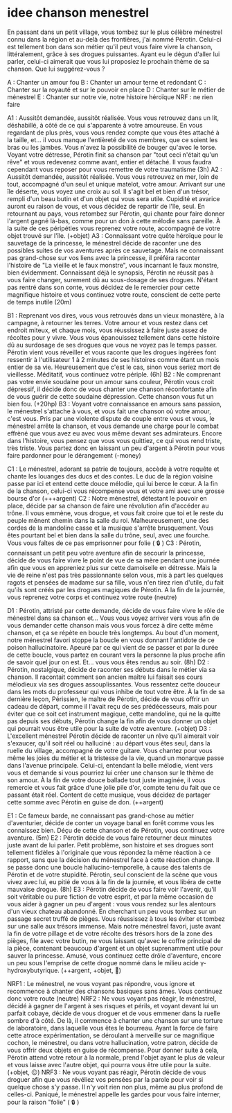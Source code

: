 # idee chanson menestrel

En passant dans un petit village, vous tombez sur le plus célèbre ménestrel connu dans la région et au-delà des frontières, j'ai nommé Pérotin. Celui-ci est tellement bon dans son métier qu'il peut vous faire vivre la chanson, littéralement, grâce à ses drogues puissantes. Ayant eu le dégun d'aller lui parler, celui-ci aimerait que vous lui proposiez le prochain thème de sa chanson. Que lui suggérez-vous ?

A : Chanter un amour fou 
B : Chanter un amour terne et redondant
C : Chanter sur la royauté et sur le pouvoir en place
D : Chanter sur le métier de ménestrel
E : Chanter sur notre vie, notre histoire héroïque
NRF : ne rien faire
 
A1 : Aussitôt demandée, aussitôt réalisée. Vous vous retrouvez dans un lit, déshabillé, à côté de ce qui s'apparente à votre amoureuse. En vous regardant de plus près, vous vous rendez compte que vous êtes attaché à la taille, et... il vous manque l'entièreté de vos membres, que ce soient les bras ou les jambes. Vous n'avez la possibilité de bouger qu'avec le torse. Voyant votre détresse, Pérotin finit sa chanson par "tout ceci n'était qu'un rêve" et vous redevenez comme avant, entier et détaché. Il vous faudra cependant vous reposer pour vous remettre de votre traumatisme (3h)
A2 : Aussitôt demandée, aussitôt réalisée. Vous vous retrouvez en mer, loin de tout, accompagné d'un seul et unique matelot, votre amour. Arrivant sur une île déserte, vous voyez une croix au sol. Il s'agit bel et bien d'un trésor, rempli d'un beau butin et d'un objet qui vous sera utile. Cupidité et avarice auront eu raison de vous, et vous décidez de repartir de l'île, seul. En retournant au pays, vous retombez sur Pérotin, qui chante pour faire donner l'argent gagné là-bas, comme pour un don à cette mélodie sans pareille. À la suite de ces péripéties vous reprenez votre route, accompagné de votre objet trouvé sur l'île. (+objet)
A3 : Connaissant votre quête héroïque pour le sauvetage de la princesse, le ménestrel décide de raconter une des possibles suites de vos aventures après ce sauvetage. Mais ne connaissant pas grand-chose sur vos liens avec la princesse, il préféra raconter l'histoire de "La vieille et le faux monstre", vous incarnant le faux monstre, bien évidemment. Connaissant déjà le synopsis, Pérotin ne réussit pas à vous faire changer, surement dû au sous-dosage de ses drogues. N'étant pas rentré dans son conte, vous décidez de le remercier pour cette magnifique histoire et vous continuez votre route, conscient de cette perte de temps inutile (20m)
 
B1 : Reprenant vos dires, vous vous retrouvés dans un vieux monastère, à la campagne, à retourner les terres. Votre amour et vous restez dans cet endroit miteux, et chaque mois, vous réussissez à faire juste assez de récoltes pour y vivre. Vous vous épanouissez tellement dans cette histoire dû au surdosage de ses drogues que vous ne voyez pas le temps passer. Pérotin vient vous réveiller et vous raconte que les drogues ingérées font ressentir à l'utilisateur 1 à 2 minutes de ses histoires comme étant un mois entier de sa vie. Heureusement que c'est le cas, sinon vous seriez mort de vieillesse. Méditatif, vous continuez votre périple. (6h)
B2 : Ne comprenant pas votre envie soudaine pour un amour sans couleur, Pérotin vous croit dépressif, il décide donc de vous chanter une chanson réconfortante afin de vous guérir de cette soudaine dépression. Cette chanson vous fut un bien fou. (+20hp)
B3 : Voyant votre connaissance en amours sans passion, le ménestrel s'attache à vous, et vous fait une chanson où votre amour, c'est vous. Pris par une violente dispute de couple entre vous et vous, le ménestrel arrête la chanson, et vous demande une charge pour le combat effrèné que vous avez eu avec vous même devant ses admirateurs. Encore dans l'histoire, vous pensez que vous vous quittiez, ce qui vous rend triste, très triste. Vous partez donc en laissant un peu d'argent à Pérotin pour vous faire pardonner pour le dérangement (-money)
 
C1 : Le ménestrel, adorant sa patrie de toujours, accède à votre requête et chante les louanges des ducs et des contes. Le duc de la région voisine passe par ici et entend cette douce mélodie, qui lui berce le cœur. A la fin de la chanson, celui-ci vous récompense vous et votre ami avec une grosse bourse d'or (+++argent)
C2 : Notre ménestrel, détestant le pouvoir en place, décide par sa chanson de faire une révolution afin d'accéder au trône. Il vous emmène, vous drogue, et vous fait croire que toi et le reste du peuple mênent chemin dans la salle du roi. Malheureusement, une des cordes de la mandoline casse et la musique s'arrête brusquement. Vous êtes pourtant bel et bien dans la salle du trône, seul, avec une fourche. Vous vous faîtes de ce pas emprisonner pour folie ( :lock: )
C3 : Pérotin, connaissant un petit peu votre aventure afin de secourir la princesse, décide de vous faire vivre le point de vue de sa mère pendant une journée afin que vous en appreniez plus sur cette damoiselle en détresse. Mais la vie de reine n'est pas très passionnante selon vous, mis à part les quelques ragots et pensées de madame sur sa fille, vous n'en tirez rien d'utile, du fait qu'ils sont créés par les drogues magiques de Pérotin. A la fin de la journée, vous reprenez votre corps et continuez votre route (neutre)
 
D1 : Pérotin, attristé par cette demande, décide de vous faire vivre le rôle de ménestrel dans sa chanson et... Vous vous voyez arriver vers vous afin de vous demander cette chanson mais vous vous forcez à dire cette même chanson, et ça se répète en boucle très longtemps. Au bout d'un moment, notre ménestrel favori stoppe la boucle en vous donnant l'antidote de ce poison hallucinatoire. Apeuré par ce qui vient de se passer et par la durée de cette boucle, vous partez en courant vers la personne la plus proche afin de savoir quel jour on est. Et... vous vous êtes rendus au soir. (8h)
D2 : Pérotin, nostalgique, décide de raconter ses débuts dans le métier via sa chanson. Il racontait comment son ancien maître lui faisait ses cours mélodieux via ses drogues assouplissantes. Vous ressentez cette douceur dans les mots du professeur qui vous inhibe de tout votre être. À la fin de sa dernière leçon, Périssien, le maître de Pérotin, décide de vous offrir un cadeau de départ, comme il l'avait reçu de ses prédécesseurs, mais pour éviter que ce soit cet instrument magique, cette mandoline, qui ne la quitte pas depuis ses débuts, Pérotin change la fin afin de vous donner un objet qui pourrait vous être utile pour la suite de votre aventure. (+objet)
D3 : L'excellent ménestrel Pérotin décide de raconter un rêve qu'il aimerait voir s'exaucer, qu'il soit réel ou halluciné : au départ vous êtes seul, dans la ruelle du village, accompagné de votre guitare. Vous chantez pour vous même les joies du métier et la tristesse de la vie, quand un monarque passe dans l'avenue principale. Celui-ci, entendant la belle mélodie, vient vers vous et demande si vous pourriez lui créer une chanson sur le thème de son amour. À la fin de votre douce ballade tout juste imaginée, il vous remercie et vous fait grâce d'une jolie pile d'or, compte tenu du fait que ce passant était réel. Content de cette musique, vous décidez de partager cette somme avec Pérotin en guise de don. (++argent)
 
E1 : Ce fameux barde, ne connaissant pas grand-chose au métier d'aventurier, décide de conter un voyage banal en forêt comme vous les connaissez bien. Déçu de cette chanson et de Pérotin, vous continuez votre aventure. (5m)
E2 : Pérotin décide de vous faire retourner deux minutes juste avant de lui parler. Petit problème, son histoire et ses drogues sont tellement fidèles à l'originale que vous répondez la même réaction à ce rapport, sans que la décision du ménestrel face à cette réaction change. Il se passe donc une boucle hallucino-temporelle, à cause des talents de Pérotin et de votre stupidité. Pérotin, seul conscient de la scène que vous vivez avec lui, eu pitié de vous à la fin de la journée, et vous libéra de cette mauvaise drogue. (8h)
E3 : Pérotin décide de vous faire voir l'avenir, qu'il soit véritable ou pure fiction de votre esprit, et par la même occasion de vous aider à gagner un peu d'argent : vous vous rendez sur les alentours d'un vieux chateau abandonné. En cherchant un peu vous tombez sur un passage secret truffé de pièges. Vous réussissez à tous les éviter et tombez sur une salle aux trésors immense. Mais notre ménestrel favori, juste avant la fin de votre pillage et de votre récolte des trésors hors de la zone des pièges, file avec votre butin, ne vous laissant qu'avec le coffre principal de la pièce, contenant beaucoup d'argent et un objet suprenamment utile pour sauver la princesse. Amusé, vous continuez cette drôle d'aventure, encore un peu sous l'emprise de cette drogue nommé dans le milieu acide γ-hydroxybutyrique. (++argent, +objet, :nauseated_face:)
 
NRF1 : Le ménestrel, ne vous voyant pas répondre, vous ignore et recommence à chanter des chansons basiques sans âmes. Vous continuez donc votre route (neutre)
NRF2 : Ne vous voyant pas réagir, le ménestrel, décidé à gagner de l'argent à ses risques et périls, et voyant devant lui un parfait cobaye, décide de vous droguer et de vous emmener dans la ruelle sombre d'à côté. De là, il commence à chanter une chanson sur une torture de laboratoire, dans laquelle vous êtes le bourreau. Ayant la force de faire cette atroce expérimentation, se déroulant à merveille sur ce magnifique cochon, le ménestrel, ou dans votre hallucination, votre patron, décide de vous offrir deux objets en guise de récompense. Pour donner suite à cela, Pérotin attend votre retour à la normale, prend l'objet ayant le plus de valeur et vous laisse avec l'autre objet, qui pourra vous être utile pour la suite. (+objet, :confounded:)
NRF3 : Ne vous voyant pas réagir, Pérotin décide de vous droguer afin que vous révéliez vos pensées par la parole pour voir si quelque chose s'y passe. Il n'y voit rien non plus, même au plus profond de celles-ci. Paniqué, le ménestrel appelle les gardes pour vous faire interner, pour la raison "folie" ( :lock: )
